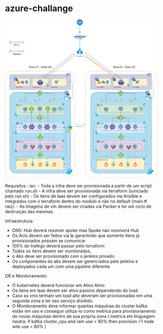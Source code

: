 # azure-challange

![arq](./assets/arq.jpg)


Requisitos :
  iac:
    -  Toda a infra deve ser provisionada a partir de um script chamado run.sh
    -  A infra deve ser provisionada via terraform (iuniciado pelo run.sh)
    - Os itens de Iaas devem ser configurados via Ansible e integrados com o terraform dentro do modulo e não no default (main.tf raiz).
    -  As Imagens de vm devem ser criadas via Packer e ter um ciclo de destruição das mesmas.

Infraestrutura: 
   - DNS: Hub deverá resolver spoke mas Spoke não resolverá Hub
   - Os Acls devem ser feitos via Ip garantindo que somente itens já provisionados possam se comunicar
   - !00% do trafego deverá passar pelo terraform
   - Todos os itens devem ser monitorados,
   - o Aks deve ser provisionado com o jenkins privado
   - Os componentes do aks devem ser gerenciados pelo jenkins e deployados cada um com uma pipeline diferente


DR e Monitoramento:
   - O kubernetes deverá funcionar em Ativo Ativo 
   - Os itens em Iaas devem ser ativo passivo dependendo do load.
   - Caso as vms tenham um load alto deveram ser provisionadas em uma segunda zona e ter seu serviço dividido.
   - O Monitoramento deve informar quantas máquinas do cluster kafka estão em uso e conseguir utiliza-lo como metrica para provisionamento de novas máquinas dentro de sua propria zona 
      ( metrica em linguagem neutra: 
           if kafka cluster_cpu and ram use > 80% then provision +1 node wile use > 80% )